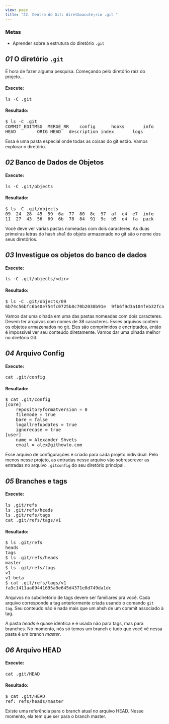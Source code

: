 ```yaml
---
view: page
title: "22. Dentro do Git: diret&oacute;rio .git "
---
```


<h3>Metas</h3>

<ul><li>Aprender sobre a estrutura do diret&oacute;rio <code>.git</code></li></ul>

<h2><em>01</em> O diret&oacute;rio <code>.git</code></h2>

<p>&Eacute; hora de fazer alguma pesquisa. Come&ccedil;ando pelo diret&oacute;rio ra&iacute;z do projeto...</p>

<h4 class="h4-pre">Execute:</h4>

<pre class="instructions">ls -C .git</pre>

<h4 class="h4-pre">Resultado:</h4>

<pre class="sample">$ ls -C .git
COMMIT_EDITMSG	MERGE_RR	config		hooks		info		objects		rr-cache
HEAD		ORIG_HEAD	description	index		logs		refs</pre>

<p>Essa &eacute; uma pasta especial onde todas as coisas do git est&atilde;o. Vamos explorar o diret&oacute;rio.</p>

<h2><em>02</em> Banco de Dados de Objetos</h2>

<h4 class="h4-pre">Execute:</h4>

<pre class="instructions">ls -C .git/objects</pre>

<h4 class="h4-pre">Resultado:</h4>

<pre class="sample">$ ls -C .git/objects
09	24	28	45	59	6a	77	80	8c	97	af	c4	e7	info
11	27	43	56	69	6b	78	84	91	9c	b5	e4	fa	pack</pre>

<p>Voc&ecirc; deve ver v&aacute;rias pastas nomeadas com dois caracteres. As duas primeiras letras do hash sha1 do objeto armazenado no git s&atilde;o o nome dos seus diret&oacute;rios.</p>

<h2><em>03</em> Investigue os objetos do banco de dados</h2>

<h4 class="h4-pre">Execute:</h4>

<pre class="instructions">ls -C .git/objects/&lt;dir&gt;</pre>

<h4 class="h4-pre">Resultado:</h4>

<pre class="sample">$ ls -C .git/objects/09
6b74c56bfc6b40e754fc0725b8c70b2038b91e	9fb6f9d3a104feb32fcac22354c4d0e8a182c1</pre>

<p>Vamos dar uma olhada em uma das pastas nomeadas com dois caracteres. Devem ter arquivos com nomes de 38 caracteres. Esses arquivos contem os objetos armazenados no git. Eles s&atilde;o comprimidos e encriptados, ent&atilde;o &eacute; imposs&iacute;vel ver seu conte&uacute;do diretamente. Vamos dar uma olhada melhor no diret&oacute;rio Git.</p>

<h2><em>04</em> Arquivo Config</h2>

<h4 class="h4-pre">Execute:</h4>

<pre class="instructions">cat .git/config</pre>

<h4 class="h4-pre">Resultado:</h4>

<pre class="sample">$ cat .git/config
[core]
	repositoryformatversion = 0
	filemode = true
	bare = false
	logallrefupdates = true
	ignorecase = true
[user]
	name = Alexander Shvets
	email = alex@githowto.com</pre>

<p>Esse arquivo de configura&ccedil;&otilde;es &eacute; criado para cada projeto individual. Pelo menos nesse projeto, as entradas nesse arquivo v&atilde;o sobrescrever as entradas no arquivo <code>.gitconfig</code> do seu diret&oacute;rio principal.</p>

<h2><em>05</em> Branches e tags</h2>

<h4 class="h4-pre">Execute:</h4>

<pre class="instructions">ls .git/refs
ls .git/refs/heads
ls .git/refs/tags
cat .git/refs/tags/v1</pre>

<h4 class="h4-pre">Resultado:</h4>

<pre class="sample">$ ls .git/refs
heads
tags
$ ls .git/refs/heads
master
$ ls .git/refs/tags
v1
v1-beta
$ cat .git/refs/tags/v1
fa3c1411aa09441695a9e645d4371e8d749da1dc</pre>

<p>Arquivos no subdiret&oacute;rio de tags devem ser familiares pra voc&ecirc;. Cada arquivo corresponde a tag anteriormente criada usando o comando <code>git tag</code>. Seu conte&uacute;do n&atilde;o &eacute; nada mais que um ahsh de um commit associado &agrave; tag.</p>

<p>A pasta <em>heads</em> &eacute; quase id&ecirc;ntica e &eacute; usada n&atilde;o para tags, mas para branches. No momento, n&oacute;s s&oacute; temos um branch e tudo que voc&ecirc; v&ecirc; nessa pasta &eacute; um branch <em>master</em>.</p>

<h2><em>06</em> Arquivo HEAD</h2>

<h4 class="h4-pre">Execute:</h4>

<pre class="instructions">cat .git/HEAD</pre>

<h4 class="h4-pre">Resultado:</h4>

<pre class="sample">$ cat .git/HEAD
ref: refs/heads/master</pre>

<p>Existe uma refer&ecirc;ncia para o branch atual no arquivo HEAD. Nesse momento, ela tem que ser para o branch master.</p>
